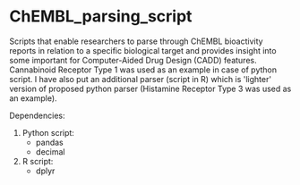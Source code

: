 # ChEMBL_parsing_script
Scripts that enable researchers to parse through ChEMBL bioactivity reports in relation to a specific biological target and provides insight into some important for Computer-Aided Drug Design (CADD) features.
Cannabinoid Receptor Type 1 was used as an example in case of python script. I have also put an additional parser (script in R) which is 'lighter' version of proposed python parser (Histamine Receptor Type 3 was used as an example).



Dependencies:
1) Python script:
   - pandas
   - decimal
3) R script:
   - dplyr 

